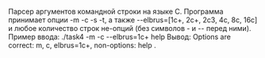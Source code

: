 Парсер аргументов командной строки на языке С.
Программа принимает опции -m -c -s -t, а также
--elbrus=[1c+, 2c+, 2c3, 4c, 8c, 16c] и любое количество строк не-опций (без
символов - и -- перед ними).
Пример ввода:
  ./task4 -m -c --elbrus=1c+ help
Вывод:
  Options are correct: m, c, elbrus=1c+,  non-options: help .
